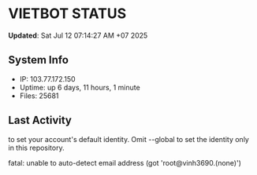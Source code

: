 # VIETBOT STATUS
**Updated**: Sat Jul 12 07:14:27 AM +07 2025

## System Info
- IP: 103.77.172.150
- Uptime: up 6 days, 11 hours, 1 minute
- Files: 25681

## Last Activity

to set your account's default identity.
Omit --global to set the identity only in this repository.

fatal: unable to auto-detect email address (got 'root@vinh3690.(none)')
